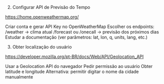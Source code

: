 2. Configurar API de Previsão do Tempo

https://home.openweathermap.org/

Criar conta e gerar API Key no OpenWeatherMap
Escolher os endpoints:
/weather → clima atual
/forecast ou /onecall → previsão dos próximos dias
Estudar a documentação (ver parâmetros: lat, lon, q, units, lang, etc.)



3. Obter localização do usuário

https://developer.mozilla.org/pt-BR/docs/Web/API/Geolocation_API

Usar a Geolocation API do navegador
Pedir permissão ao usuário
Obter latitude e longitude
Alternativa: permitir digitar o nome da cidade manualmente

